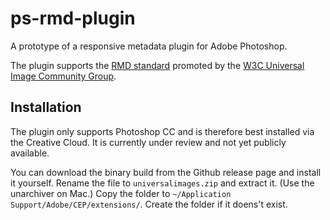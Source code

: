 # ps-rmd-plugin

A prototype of a responsive metadata plugin for Adobe Photoshop.

The plugin supports the [RMD standard](https://github.com/universalimages/rmd) 
promoted by the [W3C Universal Image Community Group](https://www.w3.org/community/universalimages/).

## Installation

The plugin only supports Photoshop CC and is therefore best installed via the Creative Cloud.
It is currently under review and not yet publicly available.

You can download the binary build from the Github release page and install it yourself.
Rename the file to `universalimages.zip` and extract it. (Use the unarchiver on Mac.)
Copy the folder to `~/Application Support/Adobe/CEP/extensions/`. Create the folder if it 
doens't exist.
